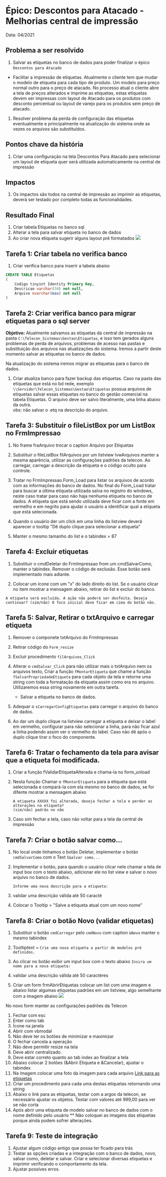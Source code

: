 # Épico: Descontos para Atacado - Melhorias central de impressão
Data: 04/2021 

## Problema a ser resolvido
1. Salvar as etiquetas no banco de dados para poder finalizar o épico `Descontos para Atacado`
* Facilitar a impressão de etiquetas. Atualmente o cliente tem que mudar o modelo de etiqueta para cada tipo de produto. Um modelo para preço normal outro para o preço de atacado. No processo atual o cliente abre a tela de preços alterados e imprime as etiquetas, estas etiquetas devem ser impressas com layout de Atacado para os produtos com desconto percentual ou layout de varejo para os produtos sem preço de atacado.
1. Resolver problema da perda de configuração das etiquetas eventualmente e principalmente na atualização do sistema onde as vezes os arquivos são substituídos.

## Pontos chave da história
1. Criar uma configuração na tela Descontos Para Atacado para selecionar um layout de etiqueta quer será utilizada automaticamente na central de impressão

## Impactos
1. Os impactos são todos na central de impressão ao imprimir as etiquetas, deverá ser testado por completo todas as funcionalidades.

## Resultado Final

1. Criar tabela Etiquetas no banco sql 
1. Alterar a tela para salvar etiqueta no banco de dados
1. Ao criar nova etiqueta sugerir alguns layout pré formatados
    ![](https://raw.githubusercontent.com/Rodrigo80221/MARKDOWN/main/Imagens/SelecaoEtiqueta.png)





## Tarefa 1: Criar tabela no verifica banco
1. Criar verifica banco para inserir a tabela abaixo

``` sql
CREATE TABLE Etiquetas
(
    Codigo tinyint Identity Primary Key,
    Descricao varchar(50) not null,
    Arquivo nvarchar(max) not null
)            
```

## Tarefa 2: Criar verifica banco para migrar etiquetas para o sql server
**Objetivo:** Atualmente salvamos as etiquetas da central de impressão na pasta `C:\Telecon_Sistemas\Gestao\Etiquetas`, e isso tem gerados alguns problemas de perda de arquivos, problemas de acesso nas pastas e substituição dos arquivos nas atualizações do sistema. Iremos a partir deste momento salvar as etiquetas no banco de dados. 

Na atualização do sistema iremos migrar as etiquetas para o banco de dados.
1. Criar atualiza banco para fazer backup das etiquetas. Caso na pasta das etiquetas que está no bd rede, exemplo `\\Servidor\Telecon_Sistemas\Gestao\Etiquetas` possua arquivos de etiquetas salvar essas etiquetas no banco do gestão comercial na tabela Etiquetas. O arquivo deve ser salvo literalmente, uma linha abaixo da outra.    
obs: não salvar o .etq na descrição do arquivo.

## Tarefa 3: Substituir o fileListBox por um ListBox no FrmImpressao

1. No frame fraArquivo trocar o caption Arquivo por Etiquetas

1. Substituir o fileListBox filArquivos por um listview lvwArquivos manter a mesma aparência, utilizar as configurações padrões da telecon. Ao carregar, carregar a descrição da etiqueta e o código oculto para controle.

1. Tratar no FrmImpressao.Form_Load para listar os arquivos de acordo com as informações do banco de dados. No final do Form_Load tratar para buscar a última etiqueta utilizada salva no registro do windows, neste caso tratar para caso não haja nenhuma etiqueta no banco de dados.
A etiqueta que está sendo utilizada deve ficar com a fonte em vermelho e em negrito para ajudar o usuário a identificar qual a etiqueta que está selecionada. 

1. Quando o usuário der um click em uma linha do listview deverá aparecer o tooltip
"Dê duplo clique para selecionar a etiqueta"

1. Manter o mesmo tamanho do list e o tabindex = 87

## Tarefa 4: Excluir etiquetas

1. Substituir o cmdDeletar do FrmImpressao from um cmdSalvarComo, manter o tabindex. Remover o código de exclusão. Esse botão será implementado mais adiante.

1. Colocar um ícone com um "x" do lado direito do list. Se o usuário clicar no item mostrar a mensagem abaixo, retirar do list e excluir do banco.

```
A etiqueta será excluída. A ação não poderá ser desfeita. Deseja continuar? (sim/não) O foco inicial deve ficar em cima do botão não.
```

## Tarefa 5: Salvar, Retirar o txtArquivo e carregar etiqueta

1. Remover o componete txtArquivo do FrmImpressao

1. Retirar código do `Form_resize`

1. Excluir procedimento `filArquivos_Click`

1. Alterar o `cmdSalvar_Click` para não utilizar mais o txtArquivo nem os arquivos texto, Criar a função `fMontarEtiqueta` que chame a função `fSalvarPropriedadeEtiqueta` para cada objeto da tela e retorne uma string com toda a formatação da etiqueta assim como era no arquivo. Utilizaremos essa string novamente em outra tarefa.
    * Salvar a etiqueta no banco de dados.

1. Adequar o `sCarregarConfigEtiquetas` para carregar o arquivo do banco de dados. 

1. Ao dar um duplo clique na listview carregar a etiqueta e deixar o label em vermelho, configurar para não selecionar a linha, para não ficar azul a linha podendo assim ver o vermelho do label. Caso não dê após o duplo clique tirar o foco do componente.

## Tarefa 6: Tratar o fechamento da tela para avisar que a etiqueta foi modificada. 

1. Criar a função fValidarEtiquetaAlterada e chama-la no form_unload

1. Nesta função Chamar o `fMontarEtiqueta` para a etiqueta que está selecionada e compará-la com ela mesmo no banco de dados, se for difente mostrar a mensagem abaixo
    ```
    A etiqueta XXXXX foi alterada, deseja fechar a tela e perder as alterações na etiqueta?
    (sim/não) padrão no não
    ```
1. Caso sim fechar a tela, caso não voltar para a tela da central de impressão

## Tarefa 7: Criar o botão salvar como...

1. No local onde tínhamos o botão Deletar, implementar o botão `cmdSalvarComo` com o Text `S&alvar como...`

1. Implementar o botão, para quando o usuário clicar nele chamar a tela de input box com o texto abaixo, adicionar ele no list view e salvar o novo arquivo no banco de dados.

    `Informe uma nova descrição para a etiqueta:`
1. validar uma descrição válida até 50 caracté
1. Colocar o Tooltip = "Salve a etiqueta atual com um novo nome"


## Tarefa 8: Criar o botão Novo (validar etiquetas)

1. Substituir o botão `cmdCarregar` pelo `cmdNovo` com caption `&Novo` manter o mesmo tabindex

1. Tooltiptext = `Crie uma nova etiqueta a partir de modelos pré definidos.`

1.  Ao clicar no botão exibir um input box com o texto abaixo
    `Insira um nome para a nova etiqueta:`
1. validar uma descrição válida até 50 caractéres

1. Criar um form frmAbrirEtiquetas colocar um list com uma imagem e abaixo listar algumas etiquetas padrões em um listview, algo semelhante com a imagem abaixo
    ![](https://raw.githubusercontent.com/Rodrigo80221/MARKDOWN/main/Imagens/SelecaoEtiqueta.png)

No novo form manter as configurações padrões da Telecon
1. Fechar com esc
1. Enter como tab
1. Ícone na janela
1. Abrir com vbmodal
1. Não deve ter os botões de minimizar e maximizar
1. O fechar cancela a operação
1. Não deve permitir resize na tela
1. Deve abrir centralizado. 
1. Deve estar correto quanto ao tab index ao finalizar a tela
1. Abaixo colocar 2 botões (&Abrir Etiqueta e &Cancelar), ajustar o tabindex
1. Na imagem colocar uma foto da imagem para cada arquivo
    [Link para as etiquetas](https://github.com/Rodrigo80221/MARKDOWN/tree/main/Download/Etiquetas)
1. Criar um procedimento para cada uma destas etiquetas retornando uma string
1. Abaixo o link para as etiquetas, testar com a argox da telecon, se necessário ajustar os objetos. Testar com valores até 999,00 para ver se não corta
1. Após abrir uma etiqueta de modelo salvar no banco de dados com o nome definido pelo usuário
** Não coloquei as imagens das etiquetas porque ainda podem sofrer alterações.


## Tarefa 9: Teste de integração
1. Ajustar algum código antigo que possa ter ficado para trás
1. Testar as opções criadas e a integração com o banco de dados, novo, salvar como, deletar e salvar. Criar e selecionar diversas etiquetas e imprimir verificando o comportamento da tela. 
1. Ajustar possíves erros. 
 



















